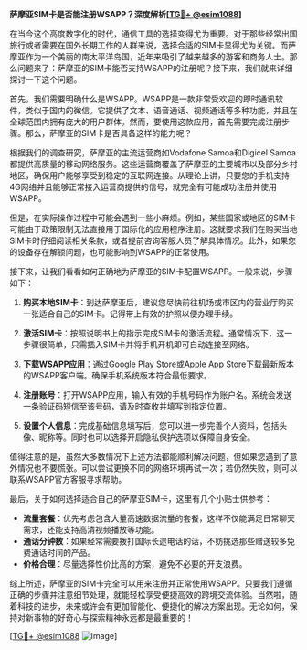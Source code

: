 **萨摩亚SIM卡是否能注册WSAPP？深度解析[[TG💪+ @esim1088](https://t.me/s/esim1088)]**

在当今这个高度数字化的时代，通信工具的选择变得尤为重要。对于那些经常出国旅行或者需要在国外长期工作的人群来说，选择合适的SIM卡显得尤为关键。而萨摩亚作为一个美丽的南太平洋岛国，近年来吸引了越来越多的游客和商务人士。那么问题来了：萨摩亚的SIM卡能否支持WSAPP的注册呢？接下来，我们就来详细探讨一下这个问题。

首先，我们需要明确什么是WSAPP。WSAPP是一款非常受欢迎的即时通讯软件，类似于国内的微信。它提供了文本、语音通话、视频通话等多种功能，并且在全球范围内拥有庞大的用户群体。然而，要使用这款应用，首先需要完成注册步骤。那么，萨摩亚的SIM卡是否具备这样的能力呢？

根据我们的调查研究，萨摩亚的主流运营商如Vodafone Samoa和Digicel Samoa都提供高质量的移动网络服务。这些运营商覆盖了萨摩亚的主要城市以及部分乡村地区，确保用户能够享受到稳定的互联网连接。从理论上讲，只要您的手机支持4G网络并且能够正常接入运营商提供的信号，就完全有可能成功注册并使用WSAPP。

但是，在实际操作过程中可能会遇到一些小麻烦。例如，某些国家或地区的SIM卡可能由于政策限制无法直接用于国际化的应用程序注册。这就要求我们在购买当地SIM卡时仔细阅读相关条款，或者提前咨询客服人员了解具体情况。此外，如果您的设备存在解锁问题，也可能影响到WSAPP的正常使用。

接下来，让我们看看如何正确地为萨摩亚的SIM卡配置WSAPP。一般来说，步骤如下：

1. **购买本地SIM卡**：到达萨摩亚后，建议您尽快前往机场或市区内的营业厅购买一张适合自己的SIM卡。记得带上有效的护照以便办理手续。
   
2. **激活SIM卡**：按照说明书上的指示完成SIM卡的激活流程。通常情况下，这一步骤很简单，只需插入SIM卡并将手机开机即可自动连接至网络。

3. **下载WSAPP应用**：通过Google Play Store或Apple App Store下载最新版本的WSAPP客户端。确保手机系统版本符合最低要求。

4. **注册账号**：打开WSAPP应用，输入有效的手机号码作为账户名。系统会发送一条验证码短信至该号码，请及时查收并填写到指定位置。

5. **设置个人信息**：完成基础信息填写后，您可以进一步完善个人资料，包括头像、昵称等。同时也可以选择开启隐私保护选项以保障自身安全。

值得注意的是，虽然大多数情况下上述方法都能顺利解决问题，但如果您遇到了意外情况也不要慌张。可以尝试更换不同的网络环境再试一次；若仍然失败，则可以联系WSAPP官方客服寻求帮助。

最后，关于如何选择适合自己的萨摩亚SIM卡，这里有几个小贴士供参考：
- **流量套餐**：优先考虑包含大量高速数据流量的套餐，这样不仅能满足日常聊天需求，还能支持高清视频播放等功能。
- **通话分钟数**：如果经常需要拨打国际长途电话的话，不妨挑选那些赠送较多免费通话时间的产品。
- **价格合理**：尽量选择性价比高的方案，避免不必要的开支浪费。

综上所述，萨摩亚的SIM卡完全可以用来注册并正常使用WSAPP。只要我们遵循正确的步骤并注意细节处理，就能轻松享受便捷高效的跨境交流体验。当然啦，随着科技的进步，未来或许会有更加智能化、便捷化的解决方案出现。无论如何，保持对新事物的好奇心与探索精神永远都是最重要的！

[[TG💪+ @esim1088](https://t.me/s/esim1088) ![Image](https://i.postimg.cc/4NQfJmqS/Snipaste-2025-05-13-00-14-12.png)]